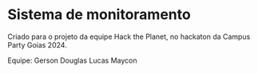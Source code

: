 # Sistema de monitoramento 
Criado para o projeto da equipe Hack the Planet, no hackaton da Campus Party Goias 2024.


Equipe:
Gerson
Douglas
Lucas
Maycon

